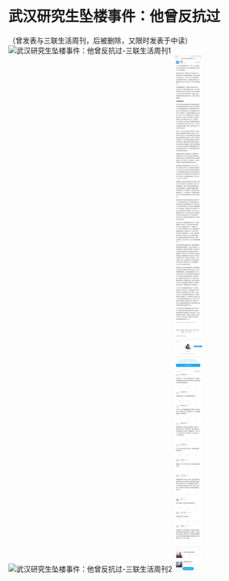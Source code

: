 # 武汉研究生坠楼事件：他曾反抗过
（曾发表与三联生活周刊，后被删除，又限时发表于中读）
![武汉研究生坠楼事件：他曾反抗过-三联生活周刊1](img/报道-三联1-1.png)
![武汉研究生坠楼事件：他曾反抗过-三联生活周刊2](img/报道-三联1-2.png)
![武汉研究生坠楼事件：他曾反抗过-三联生活周刊3](img/报道-三联1-3.png)
